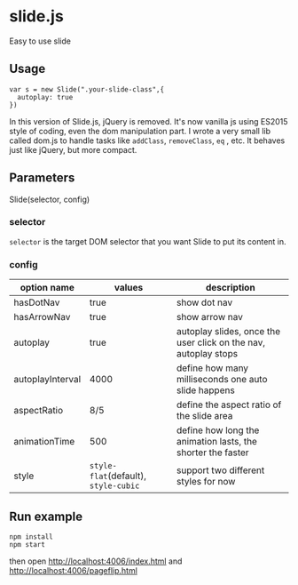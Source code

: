 
# slide.js

Easy to use slide

## Usage

```
var s = new Slide(".your-slide-class",{
  autoplay: true
})
```

In this version of Slide.js, jQuery is removed. It's now vanilla js using ES2015 style of coding, even the dom manipulation part. I wrote a very small lib called dom.js to handle tasks like `addClass`, `removeClass`, `eq` , etc. It behaves just like jQuery, but more compact.

## Parameters
Slide(selector, config)

### selector
`selector` is the target DOM selector that you want Slide to put its content in.

### config
| option name | values | description |
| ----------- | ------ | ----------- |
| hasDotNav | true | show dot nav |
| hasArrowNav | true | show arrow nav |
| autoplay | true | autoplay slides, once the user click on the nav, autoplay stops |
| autoplayInterval | 4000 | define how many milliseconds one auto slide happens |
| aspectRatio | 8/5 | define the aspect ratio of the slide area |
| animationTime | 500 | define how long the animation lasts, the shorter the faster |
| style | `style-flat`(default), `style-cubic` | support two different styles for now |

## Run example

```
npm install
npm start
```

then open  <http://localhost:4006/index.html> and <http://localhost:4006/pageflip.html>
